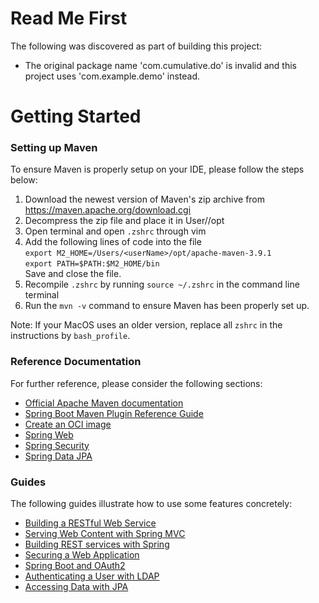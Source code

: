 # Read Me First
The following was discovered as part of building this project:

* The original package name 'com.cumulative.do' is invalid and this project uses 'com.example.demo' instead.

# Getting Started

### Setting up Maven
To ensure Maven is properly setup on your IDE, please follow the steps below:
1. Download the newest version of Maven's zip archive from https://maven.apache.org/download.cgi
2. Decompress the zip file and place it in User/<user>/opt
3. Open terminal and open `.zshrc` through vim 
4. Add the following lines of code into the file <br>
   `export M2_HOME=/Users/<userName>/opt/apache-maven-3.9.1` <br>
   `export PATH=$PATH:$M2_HOME/bin` <br>
    Save and close the file.
5. Recompile `.zshrc` by running `source ~/.zshrc` in the command line terminal
6. Run the `mvn -v` command to ensure Maven has been properly set up.

Note: If your MacOS uses an older version, replace all `zshrc` in the instructions by `bash_profile`.


### Reference Documentation
For further reference, please consider the following sections:

* [Official Apache Maven documentation](https://maven.apache.org/guides/index.html)
* [Spring Boot Maven Plugin Reference Guide](https://docs.spring.io/spring-boot/docs/3.0.5/maven-plugin/reference/html/)
* [Create an OCI image](https://docs.spring.io/spring-boot/docs/3.0.5/maven-plugin/reference/html/#build-image)
* [Spring Web](https://docs.spring.io/spring-boot/docs/3.0.5/reference/htmlsingle/#web)
* [Spring Security](https://docs.spring.io/spring-boot/docs/3.0.5/reference/htmlsingle/#web.security)
* [Spring Data JPA](https://docs.spring.io/spring-boot/docs/3.0.5/reference/htmlsingle/#data.sql.jpa-and-spring-data)

### Guides
The following guides illustrate how to use some features concretely:

* [Building a RESTful Web Service](https://spring.io/guides/gs/rest-service/)
* [Serving Web Content with Spring MVC](https://spring.io/guides/gs/serving-web-content/)
* [Building REST services with Spring](https://spring.io/guides/tutorials/rest/)
* [Securing a Web Application](https://spring.io/guides/gs/securing-web/)
* [Spring Boot and OAuth2](https://spring.io/guides/tutorials/spring-boot-oauth2/)
* [Authenticating a User with LDAP](https://spring.io/guides/gs/authenticating-ldap/)
* [Accessing Data with JPA](https://spring.io/guides/gs/accessing-data-jpa/)

